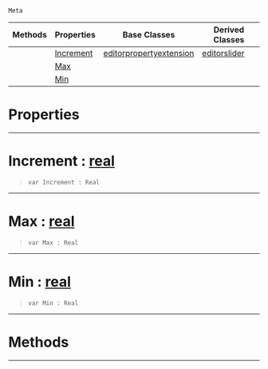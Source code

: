  `Meta`

|Methods|Properties|Base Classes|Derived Classes|
|---|---|---|---|
| |[ Increment](https://github.com/zeroengineteam/ZeroDocs/code_reference/class_reference/editorrange.markdown#increment-zero-engine-do)|[editorpropertyextension](https://github.com/zeroengineteam/ZeroDocs/code_reference/class_reference/editorpropertyextension.markdown)|[editorslider](https://github.com/zeroengineteam/ZeroDocs/code_reference/class_reference/editorslider.markdown)|
| |[ Max](https://github.com/zeroengineteam/ZeroDocs/code_reference/class_reference/editorrange.markdown#max-zero-engine-document)| | |
| |[ Min](https://github.com/zeroengineteam/ZeroDocs/code_reference/class_reference/editorrange.markdown#min-zero-engine-document)| | |


 #  Properties


---  
 #  Increment : [real](https://github.com/zeroengineteam/ZeroDocs/code_reference/zilch_base_types/real.markdown)

> 
> ``` lang=cpp, name=Zilch
> var Increment : Real


---  
 #  Max : [real](https://github.com/zeroengineteam/ZeroDocs/code_reference/zilch_base_types/real.markdown)

> 
> ``` lang=cpp, name=Zilch
> var Max : Real


---  
 #  Min : [real](https://github.com/zeroengineteam/ZeroDocs/code_reference/zilch_base_types/real.markdown)

> 
> ``` lang=cpp, name=Zilch
> var Min : Real


---  
 #  Methods


---  
 

 